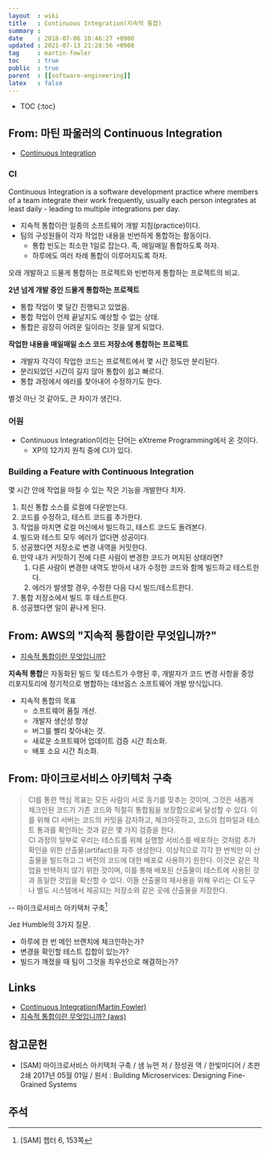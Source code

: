 ```yaml
---
layout  : wiki
title   : Continuous Integration(지속적 통합)
summary : 
date    : 2018-07-06 10:46:27 +0900
updated : 2021-07-13 21:28:56 +0900
tag     : martin-fowler
toc     : true
public  : true
parent  : [[software-engineering]]
latex   : false
---
```

* TOC
{:toc}

## From: 마틴 파울러의 Continuous Integration

* [Continuous Integration](https://martinfowler.com/articles/continuousIntegration.html )

### CI

>
Continuous Integration is a software development practice where members of a team integrate their work frequently,
usually each person integrates at least daily - leading to multiple integrations per day.

* 지속적 통합이란 일종의 소프트웨어 개발 지침(practice)이다.
* 팀의 구성원들이 각자 작업한 내용을 빈번하게 통합하는 활동이다.
    * 통합 빈도는 최소한 1일로 잡는다. 즉, 매일매일 통합하도록 하자.
    * 하루에도 여러 차례 통합이 이루어지도록 하자.

오래 개발하고 드물게 통합하는 프로젝트와 빈번하게 통합하는 프로젝트의 비교.

**2년 넘게 개발 중인 드물게 통합하는 프로젝트**

* 통합 작업이 몇 달간 진행되고 있었음.
* 통합 작업이 언제 끝날지도 예상할 수 없는 상태.
* 통합은 굉장히 어려운 일이라는 것을 알게 되었다.

**작업한 내용을 매일매일 소스 코드 저장소에 통합하는 프로젝트**

* 개발자 각각이 작업한 코드는 프로젝트에서 몇 시간 정도만 분리된다.
* 분리되었던 시간이 길지 않아 통합이 쉽고 빠르다.
* 통합 과정에서 에러를 찾아내어 수정하기도 한다.

별것 아닌 것 같아도, 큰 차이가 생긴다.

### 어원

* Continuous Integration이라는 단어는 eXtreme Programming에서 온 것이다.
    * XP의 12가지 원칙 중에 CI가 있다.

### Building a Feature with Continuous Integration

몇 시간 안에 작업을 마칠 수 있는 작은 기능을 개발한다 치자.

1. 최신 통합 소스를 로컬에 다운받는다.
2. 코드를 수정하고, 테스트 코드를 추가한다.
3. 작업을 마치면 로컬 머신에서 빌드하고, 테스트 코드도 돌려본다.
4. 빌드와 테스트 모두 에러가 없다면 성공이다.
5. 성공했다면 저장소로 변경 내역을 커밋한다.
6. 만약 내가 커밋하기 전에 다른 사람이 변경한 코드가 머지된 상태라면?
    1. 다른 사람이 변경한 내역도 받아서 내가 수정한 코드와 함께 빌드하고 테스트한다.
    2. 에러가 발생할 경우, 수정한 다음 다시 빌드/테스트한다.
7. 통합 저장소에서 빌드 후 테스트한다.
8. 성공했다면 일이 끝나게 된다.


## From: AWS의 "지속적 통합이란 무엇입니까?"

* [지속적 통합이란 무엇입니까?](https://aws.amazon.com/ko/devops/continuous-integration/ )

>
**지속적 통합**은 자동화된 빌드 및 테스트가 수행된 후,
개발자가 코드 변경 사항을 중앙 리포지토리에 정기적으로 병합하는 데브옵스 소프트웨어 개발 방식입니다.

* 지속적 통합의 목표
    * 소프트웨어 품질 개선.
    * 개발자 생산성 향상
    * 버그를 빨리 찾아내는 것.
    * 새로운 소프트웨어 업데이트 검증 시간 최소화.
    * 배포 소요 시간 최소화.

## From: 마이크로서비스 아키텍처 구축


> CI를 통한 핵심 목표는 모든 사람이 서로 동기를 맞추는 것이며,
그것은 새롭게 체크인된 코드가 기존 코드와 적절히 통합됨을 보장함으로써 달성할 수 있다.
이를 위해 CI 서버는 코드의 커밋을 감지하고, 체크아웃하고, 코드의 컴파일과 테스트 통과를 확인하는 것과 같은 몇 가지 검증을 한다.  
CI 과정의 일부로 우리는 테스트를 위해 실행할 서비스를 배포하는 것처럼 추가 확인을 위한 산출물(artifact)을 자주 생성한다.
이상적으로 각각 한 번씩만 이 산출물을 빌드하고 그 버전의 코드에 대한 배포로 사용하기 원한다.
이것은 같은 작업을 반복하지 않기 위한 것이며, 이를 통해 배포된 산출물이 테스트에 사용된 것과 동일한 것임을 확신할 수 있다.
이들 산출물의 재사용을 위해 우리는 CI 도구나 별도 시스템에서 제공되는 저장소와 같은 곳에 산출물을 저장한다.
>
-- 마이크로서비스 아키텍처 구축[^sam-6]

Jez Humble의 3가지 질문.

>
* 하루에 한 번 메인 브랜치에 체크인하는가?
* 변경을 확인할 테스트 집합이 있는가?
* 빌드가 깨졌을 때 팀이 그것을 최우선으로 해결하는가?




## Links

* [Continuous Integration(Martin Fowler)](https://martinfowler.com/articles/continuousIntegration.html )
* [지속적 통합이란 무엇입니까? (aws)](https://aws.amazon.com/ko/devops/continuous-integration/ )

## 참고문헌

* [SAM] 마이크로서비스 아키텍처 구축 / 샘 뉴먼 저 / 정성권 역 / 한빛미디어 / 초판 2쇄 2017년 05월 01일 / 원서 : Building Microservices: Designing Fine-Grained Systems

## 주석
[^sam-6]: [SAM] 챕터 6, 153쪽

